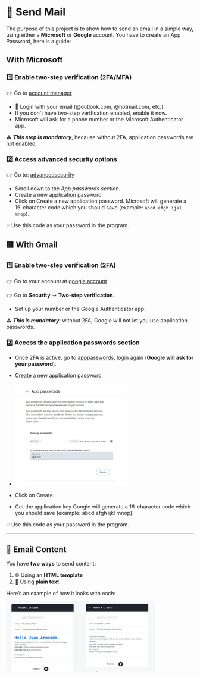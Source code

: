 # 📧 Send Mail
The purpose of this project is to show how to send an email in a simple way, using either a **Microsoft** or **Google** account.
You have to create an App Password, here is a guide:

## With Microsoft

### 1️⃣  Enable two-step verification (2FA/MFA)
👉 Go to [account manager](https://account.live.com/proofs/manage)

- 🔑 Login with your email (@outlook.com, @hotmail.com, etc.).
- If you don't have two-step verification enabled, enable it now.
- Microsoft will ask for a phone number or the Microsoft Authenticator app.

⚠️ _**This step is mandatory**_, because without 2FA, application passwords are not enabled.

### 2️⃣  Access advanced security options
👉 Go to: [advancedsecurity](https://account.live.com/security/advancedsecurity)

- Scroll down to the _App passwords section_.
- Create a new application password
- Click on Create a new application password.
  Microsoft will generate a 16-character code which you should save (example: `abcd efgh ijkl mnop`).

💡 Use this code as your password in the program.

## 🟥 With Gmail

### 1️⃣  Enable two-step verification (2FA)
👉 Go to your account at [google account](https://myaccount.google.com/)

👉 Go to **Security** → **Two-step verification**.
- Set up your number or the Google Authenticator app.

⚠️ _**This is mandatory**_: without 2FA, Google will not let you use application passwords.

### 2️⃣  Access the application passwords section
- Once 2FA is active, go to [apppasswords](https://myaccount.google.com/apppasswords), login again (**Google will ask for your password**).

- Create a new application password
  
- <img src="images/create.app.png" alt="img" width="300"/>



- Click on Create.
- Get the application key
  Google will generate a 16-character code which you should save (example: abcd efgh ijkl mnop).

💡 Use this code as your password in the program.

---

## 📝 Email Content
You have **two ways** to send content:
1. 🌐 Using an **HTML template**
2. 📄 Using **plain text**

Here’s an example of how it looks with each:

<img src="images/mail.content.png" alt="img" width="400"/>
